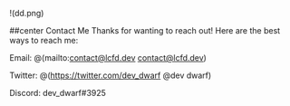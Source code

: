 !(dd.png)

##center Contact Me
Thanks for wanting to reach out! Here are the best ways to reach me:

Email: 
@(mailto:contact@lcfd.dev contact@lcfd.dev)

Twitter: 
@(https://twitter.com/dev_dwarf @dev dwarf)

Discord: dev_dwarf#3925

